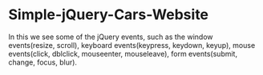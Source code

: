 # Simple-jQuery-Cars-Website
In this we see some of the jQuery events, such as the window events(resize, scroll), keyboard events(keypress, keydown, keyup), mouse events(click, dblclick, mouseenter, mouseleave), form events(submit, change, focus, blur).
